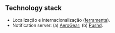 ## Technology stack
- Localização e internacionalização ([ferramenta](https://formatjs.io/)).
- Notification server: (a) [AeroGear](https://aerogear.org/); (b) [Pushd](https://github.com/rs/pushd).
